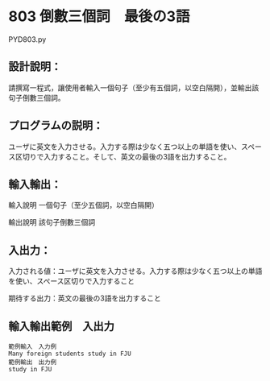# 803 倒數三個詞　最後の3語
PYD803.py
## 設計說明：
請撰寫一程式，讓使用者輸入一個句子（至少有五個詞，以空白隔開），並輸出該句子倒數三個詞。

## プログラムの説明：
ユーザに英文を入力させる。入力する際は少なく五つ以上の単語を使い、スペース区切りで入力すること。そして、英文の最後の3語を出力すること。

## 輸入輸出：
輸入說明
一個句子（至少五個詞，以空白隔開）

輸出說明
該句子倒數三個詞

## 入出力：
入力される値：ユーザに英文を入力させる。入力する際は少なく五つ以上の単語を使い、スペース区切りで入力すること

期待する出力：英文の最後の3語を出力すること

## 輸入輸出範例　入出力
```
範例輸入　入力例
Many foreign students study in FJU
範例輸出　出力例
study in FJU
```
